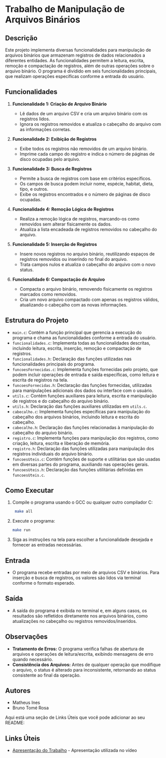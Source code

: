 

# Trabalho de Manipulação de Arquivos Binários

## Descrição

Este projeto implementa diversas funcionalidades para manipulação de arquivos binários que armazenam registros de dados relacionados a diferentes entidades. As funcionalidades permitem a leitura, escrita, remoção e compactação de registros, além de outras operações sobre o arquivo binário. O programa é dividido em seis funcionalidades principais, que realizam operações específicas conforme a entrada do usuário.

## Funcionalidades

1. **Funcionalidade 1: Criação de Arquivo Binário**
   - Lê dados de um arquivo CSV e cria um arquivo binário com os registros lidos.
   - Ignora os registros removidos e atualiza o cabeçalho do arquivo com as informações corretas.

2. **Funcionalidade 2: Exibição de Registros**
   - Exibe todos os registros não removidos de um arquivo binário.
   - Imprime cada campo do registro e indica o número de páginas de disco ocupadas pelo arquivo.

3. **Funcionalidade 3: Busca de Registros**
   - Permite a busca de registros com base em critérios específicos.
   - Os campos de busca podem incluir nome, espécie, habitat, dieta, tipo, e outros.
   - Exibe os registros encontrados e o número de páginas de disco ocupadas.

4. **Funcionalidade 4: Remoção Lógica de Registros**
   - Realiza a remoção lógica de registros, marcando-os como removidos sem alterar fisicamente os dados.
   - Atualiza a lista encadeada de registros removidos no cabeçalho do arquivo.

5. **Funcionalidade 5: Inserção de Registros**
   - Insere novos registros no arquivo binário, reutilizando espaços de registros removidos ou inserindo no final do arquivo.
   - Trata campos nulos e atualiza o cabeçalho do arquivo com o novo status.

6. **Funcionalidade 6: Compactação de Arquivo**
   - Compacta o arquivo binário, removendo fisicamente os registros marcados como removidos.
   - Cria um novo arquivo compactado com apenas os registros válidos, atualizando o cabeçalho com as novas informações.

## Estrutura do Projeto

- `main.c`: Contém a função principal que gerencia a execução do programa e chama as funcionalidades conforme a entrada do usuário.
- `funcionalidades.c`: Implementa todas as funcionalidades descritas, incluindo leitura, escrita, inserção, remoção e compactação de registros.
- `funcionalidades.h`: Declaração das funções utilizadas nas funcionalidades principais do programa.
- `funcoesFornecidas.c`: Implementa funções fornecidas pelo projeto, que podem incluir operações de entrada e saída específicas, como leitura e escrita de registros na tela.
- `funcoesFornecidas.h`: Declaração das funções fornecidas, utilizadas para manipulações adicionais dos dados ou interface com o usuário.
- `utils.c`: Contém funções auxiliares para leitura, escrita e manipulação de registros e do cabeçalho do arquivo binário.
- `utils.h`: Declaração das funções auxiliares utilizadas em `utils.c`.
- `cabecalho.c`: Implementa funções específicas para manipulação do cabeçalho dos arquivos binários, incluindo leitura e escrita do cabeçalho.
- `cabecalho.h`: Declaração das funções relacionadas à manipulação do cabeçalho do arquivo binário.
- `registro.c`: Implementa funções para manipulação dos registros, como criação, leitura, escrita e liberação de memória.
- `registro.h`: Declaração das funções utilizadas para manipulação dos registros individuais do arquivo binário.
- `funcoesUteis.c`: Contém funções de suporte e utilitárias que são usadas em diversas partes do programa, auxiliando nas operações gerais.
- `funcoesUteis.h`: Declaração das funções utilitárias definidas em `funcoesUteis.c`.


## Como Executar

1. Compile o programa usando o GCC ou qualquer outro compilador C:
   ```bash
    make all
   ```
   
2. Execute o programa:
   ```bash
   make run
   ```

3. Siga as instruções na tela para escolher a funcionalidade desejada e fornecer as entradas necessárias.

## Entrada

- O programa recebe entradas por meio de arquivos CSV e binários. Para inserção e busca de registros, os valores são lidos via terminal conforme o formato esperado.

## Saída

- A saída do programa é exibida no terminal e, em alguns casos, os resultados são refletidos diretamente nos arquivos binários, como atualizações no cabeçalho ou registros removidos/inseridos.

## Observações

- **Tratamento de Erros:** O programa verifica falhas de abertura de arquivos e operações de leitura/escrita, exibindo mensagens de erro quando necessário.
- **Consistência dos Arquivos:** Antes de qualquer operação que modifique o arquivo, o status é alterado para inconsistente, retornando ao status consistente ao final da operação.

## Autores

- Matheus Ines 
- Bruno Tomé Rosa

Aqui está uma seção de Links Úteis que você pode adicionar ao seu README:

## Links Úteis

- [Apresentação do Trabalho](https://docs.google.com/presentation/d/1XyUVv3M26B43VlJZXYALKOFSn1I3_NTLpv6hP0_3Tn8/edit?usp=sharing) - Apresentação utilizada no vídeo 

